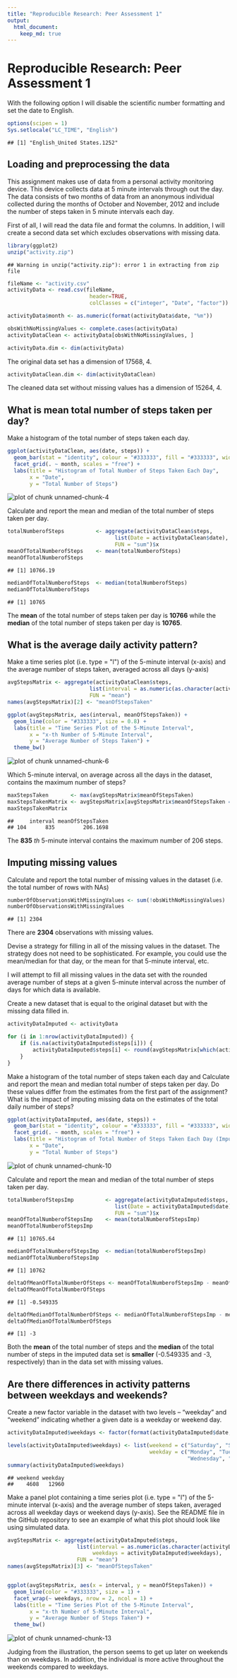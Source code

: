 ```yaml
---
title: "Reproducible Research: Peer Assessment 1"
output: 
  html_document:
    keep_md: true
---
```

# Reproducible Research: Peer Assessment 1

With the following option I will disable the scientific number formatting and set the date to English.

```r
options(scipen = 1)
Sys.setlocale("LC_TIME", "English")
```

```
## [1] "English_United States.1252"
```

## Loading and preprocessing the data


This assignment makes use of data from a personal activity monitoring device. This device collects data at 5 minute intervals through out the day. The data consists of two months of data from an anonymous individual collected during the months of October and November, 2012 and include the  number of steps taken in 5 minute intervals each day.

First of all, I will read the data file and format the columns. In addition, I will create a second data set which excludes observations with missing data.


```r
library(ggplot2)
unzip("activity.zip")
```

```
## Warning in unzip("activity.zip"): error 1 in extracting from zip file
```

```r
fileName <- "activity.csv"
activityData <- read.csv(fileName,
                          header=TRUE,
                          colClasses = c("integer", "Date", "factor"))

activityData$month <- as.numeric(format(activityData$date, "%m"))

obsWithNoMissingValues <- complete.cases(activityData)
activityDataClean <- activityData[obsWithNoMissingValues, ]
```


```r
activityData.dim <- dim(activityData)
```

The original data set has a dimension of 17568, 4.


```r
activityDataClean.dim <- dim(activityDataClean)
```

The cleaned data set without missing values has a dimension of 15264, 4.


## What is mean total number of steps taken per day?


Make a histogram of the total number of steps taken each day.


```r
ggplot(activityDataClean, aes(date, steps)) + 
  geom_bar(stat = "identity", colour = "#333333", fill = "#333333", width = 0.8) + 
  facet_grid(. ~ month, scales = "free") + 
  labs(title = "Histogram of Total Number of Steps Taken Each Day", 
       x = "Date", 
       y = "Total Number of Steps")
```

![plot of chunk unnamed-chunk-4](figure/unnamed-chunk-4-1.png) 


Calculate and report the mean and median of the total number of steps taken per day.


```r
totalNumberofSteps          <- aggregate(activityDataClean$steps, 
                                  list(Date = activityDataClean$date), 
                                  FUN = "sum")$x
meanOfTotalNumberofSteps    <- mean(totalNumberofSteps)
meanOfTotalNumberofSteps
```

```
## [1] 10766.19
```

```r
medianOfTotalNumberofSteps  <- median(totalNumberofSteps)
medianOfTotalNumberofSteps
```

```
## [1] 10765
```

The **mean** of the total number of steps taken per day is **10766** while the **median** of the total number of steps taken per day is **10765**.


## What is the average daily activity pattern?

Make a time series plot (i.e. type = "l") of the 5-minute interval (x-axis) and the average number of steps taken, averaged across all days (y-axis)


```r
avgStepsMatrix <- aggregate(activityDataClean$steps, 
                          list(interval = as.numeric(as.character(activityDataClean$interval))), 
                          FUN = "mean")
names(avgStepsMatrix)[2] <- "meanOfStepsTaken"

ggplot(avgStepsMatrix, aes(interval, meanOfStepsTaken)) + 
  geom_line(color = "#333333", size = 0.8) + 
  labs(title = "Time Series Plot of the 5-Minute Interval", 
       x = "x-th Number of 5-Minute Interval", 
       y = "Average Number of Steps Taken") + 
  theme_bw()
```

![plot of chunk unnamed-chunk-6](figure/unnamed-chunk-6-1.png) 

Which 5-minute interval, on average across all the days in the dataset, contains the maximum number of steps?


```r
maxStepsTaken       <- max(avgStepsMatrix$meanOfStepsTaken)
maxStepsTakenMatrix <- avgStepsMatrix[avgStepsMatrix$meanOfStepsTaken == maxStepsTaken, ]
maxStepsTakenMatrix
```

```
##     interval meanOfStepsTaken
## 104      835         206.1698
```

The **835** *th* 5-minute interval contains the maximum number of 206 steps.


## Imputing missing values

Calculate and report the total number of missing values in the dataset (i.e. the total number of rows with NAs)


```r
numberOfObservationsWithMissingValues <- sum(!obsWithNoMissingValues)
numberOfObservationsWithMissingValues
```

```
## [1] 2304
```

There are **2304** observations with missing values.


Devise a strategy for filling in all of the missing values in the dataset. The strategy does not need to be sophisticated. For example, you could use the mean/median for that day, or the mean for that 5-minute interval, etc.

I will attempt to fill all missing values in the data set with the rounded average number of steps at a given 5-minute interval across the number of days for which data is available.


Create a new dataset that is equal to the original dataset but with the missing data filled in.


```r
activityDataImputed <- activityData

for (i in 1:nrow(activityDataImputed)) {
    if (is.na(activityDataImputed$steps[i])) {
        activityDataImputed$steps[i] <- round(avgStepsMatrix[which(activityDataImputed$interval[i] == avgStepsMatrix$interval), ]$meanOfSteps, 0)
    }
}
```

Make a histogram of the total number of steps taken each day and Calculate and report the mean and median total number of steps taken per day. Do these values differ from the estimates from the first part of the assignment? What is the impact of imputing missing data on the estimates of the total daily number of steps?


```r
ggplot(activityDataImputed, aes(date, steps)) + 
  geom_bar(stat = "identity", colour = "#333333", fill = "#333333", width = 0.8) + 
  facet_grid(. ~ month, scales = "free") + 
  labs(title = "Histogram of Total Number of Steps Taken Each Day (Imputed Data Set)", 
       x = "Date", 
       y = "Total Number of Steps")
```

![plot of chunk unnamed-chunk-10](figure/unnamed-chunk-10-1.png) 


Calculate and report the mean and median of the total number of steps taken per day.


```r
totalNumberofStepsImp          <- aggregate(activityDataImputed$steps, 
                                  list(Date = activityDataImputed$date), 
                                  FUN = "sum")$x
meanOfTotalNumberofStepsImp    <- mean(totalNumberofStepsImp)
meanOfTotalNumberofStepsImp
```

```
## [1] 10765.64
```

```r
medianOfTotalNumberofStepsImp  <- median(totalNumberofStepsImp)
medianOfTotalNumberofStepsImp
```

```
## [1] 10762
```

```r
deltaOfMeanOfTotalNumberOfSteps <- meanOfTotalNumberofStepsImp - meanOfTotalNumberofSteps
deltaOfMeanOfTotalNumberOfSteps
```

```
## [1] -0.549335
```

```r
deltaOfMedianOfTotalNumberOfSteps <- medianOfTotalNumberofStepsImp - medianOfTotalNumberofSteps
deltaOfMedianOfTotalNumberOfSteps
```

```
## [1] -3
```

Both the **mean** of the total number of steps and the **median** of the total number of steps in the imputed data set is **smaller** (-0.549335 and -3, respectively) than in the data set with missing values.


## Are there differences in activity patterns between weekdays and weekends?

Create a new factor variable in the dataset with two levels – “weekday” and “weekend” indicating whether a given date is a weekday or weekend day.


```r
activityDataImputed$weekdays <- factor(format(activityDataImputed$date, "%A"))

levels(activityDataImputed$weekdays) <- list(weekend = c("Saturday", "Sunday"), 
                                             weekday = c("Monday", "Tuesday", 
                                                         "Wednesday", "Thursday", "Friday"))
summary(activityDataImputed$weekdays)
```

```
## weekend weekday 
##    4608   12960
```

Make a panel plot containing a time series plot (i.e. type = "l") of the 5-minute interval (x-axis) and the average number of steps taken, averaged across all weekday days or weekend days (y-axis). See the README file in the GitHub repository to see an example of what this plot should look like using simulated data.


```r
avgStepsMatrix <- aggregate(activityDataImputed$steps, 
                      list(interval = as.numeric(as.character(activityDataImputed$interval)), 
                           weekdays = activityDataImputed$weekdays),
                      FUN = "mean")
names(avgStepsMatrix)[3] <- "meanOfStepsTaken"


ggplot(avgStepsMatrix, aes(x = interval, y = meanOfStepsTaken)) + 
  geom_line(color = "#333333", size = 1) + 
  facet_wrap(~ weekdays, nrow = 2, ncol = 1) + 
  labs(title = "Time Series Plot of the 5-Minute Interval", 
       x = "x-th Number of 5-Minute Interval", 
       y = "Average Number of Steps Taken") + 
  theme_bw()
```

![plot of chunk unnamed-chunk-13](figure/unnamed-chunk-13-1.png) 


Judging from the illustration, the person seems to get up later on weekends than on weekdays. In addition, the individual is more active throughout the weekends compared to weekdays.
